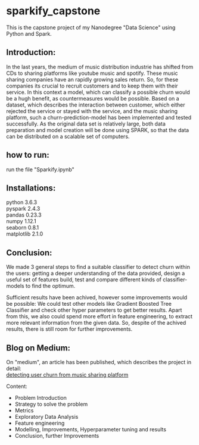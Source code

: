 # sparkify_capstone  
This is the capstone project of my Nanodegree "Data Science" using Python and Spark.

## Introduction:  
In the last years, the medium of music distribution industrie has shifted from CDs to sharing platforms like youtube music and spotify.
These music sharing companies have an rapidly growing sales return. So, for these companies its crucial to recruit customers and to keep them with their service.
In this context a model, which can classify a possible churn would be a hugh benefit, as countermeasures would be possible.
Based on a dataset, which describes the interaction between customer, which either rejected the service or stayed with the service, and the music sharing platform, such a churn-prediction-model has been implemented and tested successfully.
As the original data set is relatively large, both data preparation and model creation will be done using SPARK, so that the data can be distributed on a scalable set of computers.

## how to run:  
run the file "Sparkify.ipynb"

## Installations:  
python 3.6.3  
pyspark 2.4.3  
pandas 0.23.3  
numpy 1.12.1  
seaborn 0.8.1  
matplotlib 2.1.0  

## Conclusion:  
We made 3 general steps to find a suitable classifier to detect churn within the users:
getting a deeper understanding of the data provided,
design a useful set of features
build, test and compare different kinds of classifier-models to find the optimum.

Sufficient results have been achived, however some improvements would be possible:
We could test other models like Gradient Boosted Tree Classifier and check other hyper parameters to get better results.
Apart from this, we also could spend more effort in feature engineering, to extract more relevant information from the given data.
So, despite of the achived results, there is still room for further improvements.

## Blog on Medium:

On "medium", an article has been published, which describes the project in detail:  
[detecting user churn from music sharing platform](https://medium.com/@stone12_49671/detecting-user-churn-from-music-sharing-platform-9e2fc8b3750d)

Content:  
- Problem Introduction
- Strategy to solve the problem
- Metrics
- Exploratory Data Analysis
- Feature engineering
- Modelling, Improvements, Hyperparameter tuning and results
- Conclusion, further Improvements
